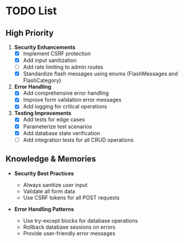 # TODO List

## High Priority
1. **Security Enhancements**
   - [x] Implement CSRF protection
   - [x] Add input sanitization
   - [ ] Add rate limiting to admin routes
   - [x] Standardize flash messages using enums (FlashMessages and FlashCategory)

2. **Error Handling**
   - [x] Add comprehensive error handling
   - [x] Improve form validation error messages
   - [x] Add logging for critical operations

3. **Testing Improvements**
   - [x] Add tests for edge cases
   - [x] Parameterize test scenarios
   - [x] Add database state verification
   - [ ] Add integration tests for all CRUD operations

## Knowledge & Memories
- **Security Best Practices**
  * Always sanitize user input
  * Validate all form data
  * Use CSRF tokens for all POST requests

- **Error Handling Patterns**
  * Use try-except blocks for database operations
  * Rollback database sessions on errors
  * Provide user-friendly error messages

